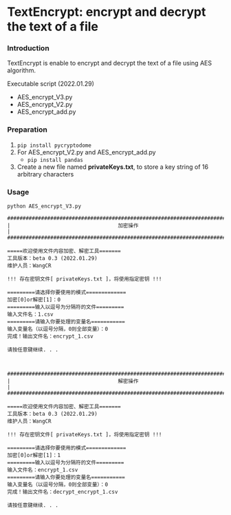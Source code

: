 
TextEncrypt: encrypt and decrypt the text of a file
======================

### Introduction
TextEncrypt is enable to encrypt and decrypt the text of a file using AES algorithm.


Executable script (2022.01.29)

- AES_encrypt_V3.py
- AES_encrypt_V2.py
- AES_encrypt_add.py

### Preparation
1. `pip install pycryptodome`
2. For AES_encrypt_V2.py and AES_encrypt_add.py
	- `pip install pandas`
3. Create a new file named **privateKeys.txt**, to store a key string of 16 arbitrary characters

### Usage
`python AES_encrypt_V3.py`

	############################################################################
	|                                   加密操作                                |
	############################################################################

	=====欢迎使用文件内容加密、解密工具=======
	工具版本：beta 0.3 (2022.01.29)
	维护人员：WangCR

	!!! 存在密钥文件[ privateKeys.txt ]，将使用指定密钥 !!!

	=========请选择你要使用的模式=============
	加密[0]or解密[1]：0
	=========输入以逗号为分隔符的文件=========
	输入文件名：1.csv
	=========请输入你要处理的变量名===========
	输入变量名（以逗号分隔，0则全部变量）：0
	完成！输出文件名：encrypt_1.csv

	请按任意键继续. . .

	

	############################################################################
	|                                   解密操作                                |
	############################################################################

	=====欢迎使用文件内容加密、解密工具=======
	工具版本：beta 0.3 (2022.01.29)
	维护人员：WangCR

	!!! 存在密钥文件[ privateKeys.txt ]，将使用指定密钥 !!!

	=========请选择你要使用的模式=============
	加密[0]or解密[1]：1
	=========输入以逗号为分隔符的文件=========
	输入文件名：encrypt_1.csv
	=========请输入你要处理的变量名===========
	输入变量名（以逗号分隔，0则全部变量）：0
	完成！输出文件名：decrypt_encrypt_1.csv

	请按任意键继续. . .